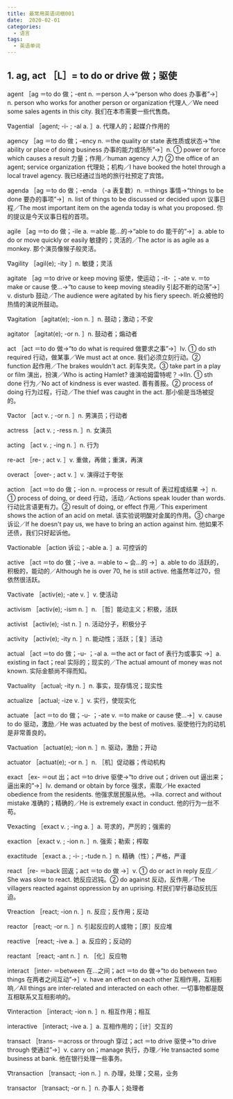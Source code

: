 ```yaml
---
title: 最常用英语词根001
date:  2020-02-01
categories:
  - 语言
tags:
  - 英语单词
---
```


## 1. ag, act ［L］= to do or drive 做；驱使

agent ［ag ＝to do 做；-ent n. ＝person 人→“person who does 办事者”→］n. person who works for another person or organization 代理人／We need some sales agents in this city. 我们在本市需要一些代售商。

∇agential ［agent; -i- ; -al a. ］a. 代理人的；起媒介作用的



agency ［ag ＝to do 做；-ency n. ＝the quality or state 表性质或状态→“the ability or place of doing business 办事的能力或场所”→］n. ① power or force which causes a result 力量；作用／human agency 人力 ② the office of an agent; service organization 代理处；机构／I have booked the hotel through a local travel agency. 我已经通过当地的旅行社预定了宾馆。



agenda ［ag ＝to do 做；-enda （-a 表复数）n. ＝things 事情→“things to be done 要办的事项”→］n. list of things to be discussed or decided upon 议事日程／The most important item on the agenda today is what you proposed. 你的提议是今天议事日程的首项。



agile ［ag ＝to do 做；-ile a. ＝able 能…的→“able to do 能干的”→］a. able to do or move quickly or easily 敏捷的；灵活的／The actor is as agile as a monkey. 那个演员像猴子般灵活。

∇agility ［agil(e); -ity ］n. 敏捷；灵活



agitate ［ag ＝to drive or keep moving 驱使，使运动；-it- ；-ate v. ＝to make or cause 使…→“to cause to keep moving steadily 引起不断的动荡”→］v. disturb 鼓动／The audience were agitated by his fiery speech. 听众被他的热情的演说所鼓动。

∇agitation ［agitat(e); -ion n. ］n. 鼓动；激动；不安



agitator ［agitat(e); -or n. ］n. 鼓动者；煽动者



act ［act ＝to do 做→“to do what is required 做要求之事”→］Ⅰv. ① do sth required 行动，做某事／We must act at once. 我们必须立刻行动。② function 起作用／The brakes wouldn't act. 刹车失灵。③ take part in a play or film 演出，扮演／Who is acting Hamlet? 谁演哈姆雷特呢？→Ⅱn. ① sth done 行为／No act of kindness is ever wasted. 善有善报。② process of doing 行为过程，行动／The thief was caught in the act. 那小偷是当场被捉的。

∇actor ［act v. ; -or n. ］n. 男演员；行动者

actress ［act v. ; -ress n. ］n. 女演员

acting ［act v. ; -ing n. ］n. 行为

re-act ［re- ; act v. ］v. 重做，再做；重演，再演

overact ［over- ; act v. ］v. 演得过于夸张



action ［act ＝to do 做；-ion n. ＝process or result of 表过程或结果 →］n. ① process of doing, or deed 行动，活动／Actions speak louder than words. 行动比言语更有力。② result of doing, or effect 作用／This experiment shows the action of an acid on metal. 该实验说明酸对金属的作用。③ charge 诉讼／If he doesn't pay us, we have to bring an action against him. 他如果不还债，我们只好起诉他。

∇actionable ［action 诉讼；-able a. ］a. 可控诉的



active ［act ＝to do 做；-ive a. ＝able to ~ 会…的 →］a. able to do 活跃的，积极的，能动的／Although he is over 70, he is still active. 他虽然年过70，但依然很活跃。

∇activate ［activ(e); -ate v. ］v. 使活动

activism ［activ(e); -ism n. ］n. ［哲］能动主义；积极，活跃

activist ［activ(e); -ist n. ］n. 活动分子，积极分子

activity ［activ(e); -ity n. ］n. 能动性；活跃；［复］活动

actual ［act ＝to do 做；-u- ；-al a. ＝the act or fact of 表行为或事实 →］a. existing in fact；real 实际的；现实的／The actual amount of money was not known. 实际金额尚不得而知。

∇actuality ［actual; -ity n. ］n. 事实，现存情况；现实性

actualize ［actual; -ize v. ］v. 实行，使现实化

actuate ［act ＝to do 做；-u- ；-ate v. ＝to make or cause 使…→］v. cause to do 驱动，激励／He was actuated by the best of motives. 驱使他行为的动机是非常善良的。

∇actuation ［actuat(e); -ion n. ］n. 驱动，激励；开动

actuator ［actuat(e); -or n. ］n. ［机］促动器；传动机构

exact ［ex- ＝out 出；act ＝to drive 驱使→“to drive out；driven out 逼出来；逼出来的”→］Ⅰv. demand or obtain by force 强求，索取／He exacted obedience from the residents. 他强求居民服从他。→Ⅱa. correct and without mistake 准确的；精确的／He is extremely exact in conduct. 他的行为一丝不苟。

∇exacting ［exact v. ; -ing a. ］a. 苛求的，严厉的；强索的

exaction ［exact v. ; -ion n. ］n. 强索；勒索；榨取

exactitude ［exact a. ; -i- ; -tude n. ］n. 精确（性）；严格，严谨

react ［re- ＝back 回返；act ＝to do 做 →］v. ① do or act in reply 反应／She was slow to react. 她反应迟钝。② do against 反动，反作用／The villagers reacted against oppression by an uprising. 村民们举行暴动反抗压迫。

∇reaction ［react; -ion n. ］n. 反应；反作用；反动

reactor ［react; -or n. ］n. 引起反应的人或物；［原］反应堆

reactive ［react; -ive a. ］a. 反应的；反动的

reactant ［react; -ant n. ］n. ［化］反应物

interact ［inter- ＝between 在…之间；act ＝to do 做→“to do between two things 在两者之间互动”→］v. have an effect on each other 互相作用，互相影响／All things are inter-related and interacted on each other. 一切事物都是既互相联系又互相影响的。

∇interaction ［interact; -ion n. ］n. 相互作用；相互

interactive ［interact; -ive a. ］a. 互相作用的；［计］交互的

transact ［trans- ＝across or through 穿过；act ＝to drive 驱使→“to drive through 使通过”→］v. carry on；manage 执行，办理／He transacted some business at bank. 他在银行处理一些事务。

∇transaction ［transact; -ion n. ］n. 办理，处理；交易，业务

transactor ［transact; -or n. ］n. 办事人；处理者

